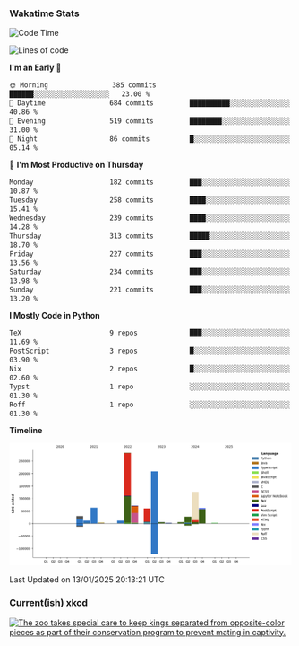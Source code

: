 ### Wakatime Stats
<!--START_SECTION:waka-->
![Code Time](http://img.shields.io/badge/Code%20Time-2%2C987%20hrs%2012%20mins-blue)

![Lines of code](https://img.shields.io/badge/From%20Hello%20World%20I%27ve%20Written-970.6%20thousand%20lines%20of%20code-blue)

**I'm an Early 🐤** 

```text
🌞 Morning                385 commits         ██████░░░░░░░░░░░░░░░░░░░   23.00 % 
🌆 Daytime                684 commits         ██████████░░░░░░░░░░░░░░░   40.86 % 
🌃 Evening                519 commits         ████████░░░░░░░░░░░░░░░░░   31.00 % 
🌙 Night                  86 commits          █░░░░░░░░░░░░░░░░░░░░░░░░   05.14 % 
```
📅 **I'm Most Productive on Thursday** 

```text
Monday                   182 commits         ███░░░░░░░░░░░░░░░░░░░░░░   10.87 % 
Tuesday                  258 commits         ████░░░░░░░░░░░░░░░░░░░░░   15.41 % 
Wednesday                239 commits         ████░░░░░░░░░░░░░░░░░░░░░   14.28 % 
Thursday                 313 commits         █████░░░░░░░░░░░░░░░░░░░░   18.70 % 
Friday                   227 commits         ███░░░░░░░░░░░░░░░░░░░░░░   13.56 % 
Saturday                 234 commits         ███░░░░░░░░░░░░░░░░░░░░░░   13.98 % 
Sunday                   221 commits         ███░░░░░░░░░░░░░░░░░░░░░░   13.20 % 
```


**I Mostly Code in Python** 

```text
TeX                      9 repos             ███░░░░░░░░░░░░░░░░░░░░░░   11.69 % 
PostScript               3 repos             █░░░░░░░░░░░░░░░░░░░░░░░░   03.90 % 
Nix                      2 repos             █░░░░░░░░░░░░░░░░░░░░░░░░   02.60 % 
Typst                    1 repo              ░░░░░░░░░░░░░░░░░░░░░░░░░   01.30 % 
Roff                     1 repo              ░░░░░░░░░░░░░░░░░░░░░░░░░   01.30 % 
```



**Timeline**

![Lines of Code chart](https://raw.githubusercontent.com/joshuajeschek/joshuajeschek/main/assets/bar_graph.png)


 Last Updated on 13/01/2025 20:13:21 UTC
<!--END_SECTION:waka-->

### Current(ish) xkcd
<a id="xkcd-a" title="The zoo takes special care to keep kings separated from opposite-color pieces as part of their conservation program to prevent mating in captivity." href="https://www.xkcd.com" target="_blank">
        <img align="center" id="xkcd-img" src="https://imgs.xkcd.com/comics/chess_zoo.png" alt="The zoo takes special care to keep kings separated from opposite-color pieces as part of their conservation program to prevent mating in captivity." height=300 />
</a>
